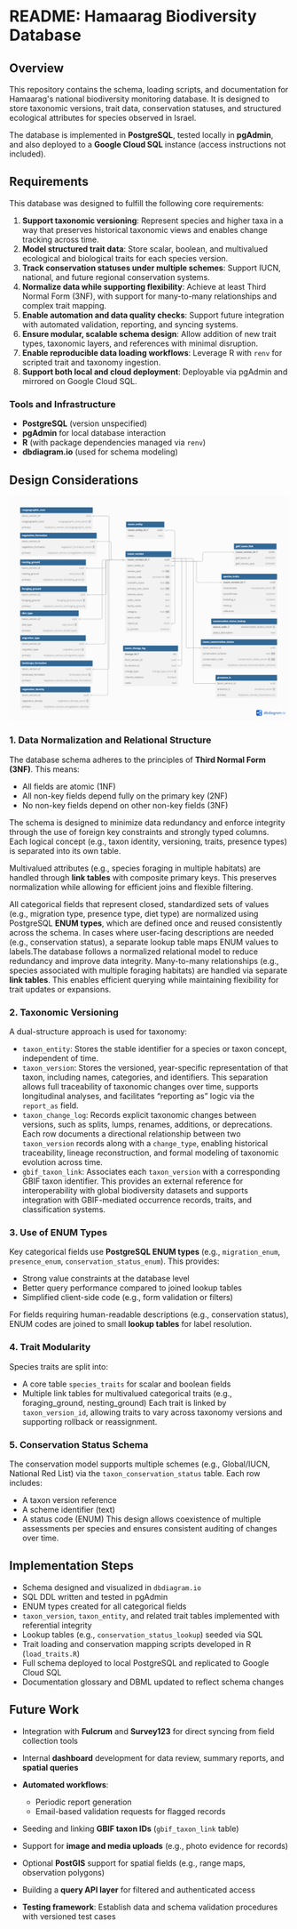 # README: Hamaarag Biodiversity Database

## Overview

This repository contains the schema, loading scripts, and documentation for Hamaarag's national biodiversity monitoring database. It is designed to store taxonomic versions, trait data, conservation statuses, and structured ecological attributes for species observed in Israel.

The database is implemented in **PostgreSQL**, tested locally in **pgAdmin**, and also deployed to a **Google Cloud SQL** instance (access instructions not included).

## Requirements

This database was designed to fulfill the following core requirements:

1. **Support taxonomic versioning**: Represent species and higher taxa in a way that preserves historical taxonomic views and enables change tracking across time.
2. **Model structured trait data**: Store scalar, boolean, and multivalued ecological and biological traits for each species version.
3. **Track conservation statuses under multiple schemes**: Support IUCN, national, and future regional conservation systems.
4. **Normalize data while supporting flexibility**: Achieve at least Third Normal Form (3NF), with support for many-to-many relationships and complex trait mapping.
5. **Enable automation and data quality checks**: Support future integration with automated validation, reporting, and syncing systems.
6. **Ensure modular, scalable schema design**: Allow addition of new trait types, taxonomic layers, and references with minimal disruption.
7. **Enable reproducible data loading workflows**: Leverage R with `renv` for scripted trait and taxonomy ingestion.
8. **Support both local and cloud deployment**: Deployable via pgAdmin and mirrored on Google Cloud SQL.

### Tools and Infrastructure

* **PostgreSQL** (version unspecified)
* **pgAdmin** for local database interaction
* **R** (with package dependencies managed via `renv`)
* **dbdiagram.io** (used for schema modeling)

## Design Considerations

![Database ERD](hamaarag_proto_1.png)

### 1. Data Normalization and Relational Structure

The database schema adheres to the principles of **Third Normal Form (3NF)**. This means:

* All fields are atomic (1NF)
* All non-key fields depend fully on the primary key (2NF)
* No non-key fields depend on other non-key fields (3NF)

The schema is designed to minimize data redundancy and enforce integrity through the use of foreign key constraints and strongly typed columns. Each logical concept (e.g., taxon identity, versioning, traits, presence types) is separated into its own table.

Multivalued attributes (e.g., species foraging in multiple habitats) are handled through **link tables** with composite primary keys. This preserves normalization while allowing for efficient joins and flexible filtering.

All categorical fields that represent closed, standardized sets of values (e.g., migration type, presence type, diet type) are normalized using PostgreSQL **ENUM types**, which are defined once and reused consistently across the schema. In cases where user-facing descriptions are needed (e.g., conservation status), a separate lookup table maps ENUM values to labels.The database follows a normalized relational model to reduce redundancy and improve data integrity. Many-to-many relationships (e.g., species associated with multiple foraging habitats) are handled via separate **link tables**. This enables efficient querying while maintaining flexibility for trait updates or expansions.

### 2. Taxonomic Versioning

A dual-structure approach is used for taxonomy:

* `taxon_entity`: Stores the stable identifier for a species or taxon concept, independent of time.
* `taxon_version`: Stores the versioned, year-specific representation of that taxon, including names, categories, and identifiers.
  This separation allows full traceability of taxonomic changes over time, supports longitudinal analyses, and facilitates “reporting as” logic via the `report_as` field.
* `taxon_change_log`: Records explicit taxonomic changes between versions, such as splits, lumps, renames, additions, or deprecations. Each row documents a directional relationship between two `taxon_version` records along with a `change_type`, enabling historical traceability, lineage reconstruction, and formal modeling of taxonomic evolution across time.
* `gbif_taxon_link`: Associates each `taxon_version` with a corresponding GBIF taxon identifier. This provides an external reference for interoperability with global biodiversity datasets and supports integration with GBIF-mediated occurrence records, traits, and classification systems.

### 3. Use of ENUM Types

Key categorical fields use **PostgreSQL ENUM types** (e.g., `migration_enum`, `presence_enum`, `conservation_status_enum`). This provides:

* Strong value constraints at the database level
* Better query performance compared to joined lookup tables
* Simplified client-side code (e.g., form validation or filters)

For fields requiring human-readable descriptions (e.g., conservation status), ENUM codes are joined to small **lookup tables** for label resolution.

### 4. Trait Modularity

Species traits are split into:

* A core table `species_traits` for scalar and boolean fields
* Multiple link tables for multivalued categorical traits (e.g., foraging\_ground, nesting\_ground)
  Each trait is linked by `taxon_version_id`, allowing traits to vary across taxonomy versions and supporting rollback or reassignment.

### 5. Conservation Status Schema

The conservation model supports multiple schemes (e.g., Global/IUCN, National Red List) via the `taxon_conservation_status` table. Each row includes:

* A taxon version reference
* A scheme identifier (text)
* A status code (ENUM)
  This design allows coexistence of multiple assessments per species and ensures consistent auditing of changes over time.

## Implementation Steps

* Schema designed and visualized in `dbdiagram.io`
* SQL DDL written and tested in pgAdmin
* ENUM types created for all categorical fields
* `taxon_version`, `taxon_entity`, and related trait tables implemented with referential integrity
* Lookup tables (e.g., `conservation_status_lookup`) seeded via SQL
* Trait loading and conservation mapping scripts developed in R (`load_traits.R`)
* Full schema deployed to local PostgreSQL and replicated to Google Cloud SQL
* Documentation glossary and DBML updated to reflect schema changes

## Future Work

* Integration with **Fulcrum** and **Survey123** for direct syncing from field collection tools
* Internal **dashboard** development for data review, summary reports, and **spatial queries**
* **Automated workflows**:

  * Periodic report generation
  * Email-based validation requests for flagged records
* Seeding and linking **GBIF taxon IDs** (`gbif_taxon_link` table)
* Support for **image and media uploads** (e.g., photo evidence for records)
* Optional **PostGIS** support for spatial fields (e.g., range maps, observation polygons)
* Building a **query API layer** for filtered and authenticated access
* **Testing framework**: Establish data and schema validation procedures with versioned test cases